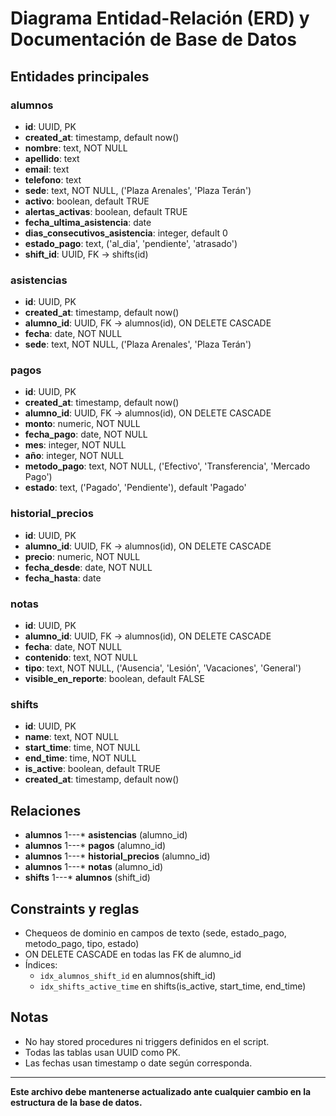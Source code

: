 # Diagrama Entidad-Relación (ERD) y Documentación de Base de Datos

## Entidades principales

### alumnos
- **id**: UUID, PK
- **created_at**: timestamp, default now()
- **nombre**: text, NOT NULL
- **apellido**: text
- **email**: text
- **telefono**: text
- **sede**: text, NOT NULL, ('Plaza Arenales', 'Plaza Terán')
- **activo**: boolean, default TRUE
- **alertas_activas**: boolean, default TRUE
- **fecha_ultima_asistencia**: date
- **dias_consecutivos_asistencia**: integer, default 0
- **estado_pago**: text, ('al_dia', 'pendiente', 'atrasado')
- **shift_id**: UUID, FK → shifts(id)

### asistencias
- **id**: UUID, PK
- **created_at**: timestamp, default now()
- **alumno_id**: UUID, FK → alumnos(id), ON DELETE CASCADE
- **fecha**: date, NOT NULL
- **sede**: text, NOT NULL, ('Plaza Arenales', 'Plaza Terán')

### pagos
- **id**: UUID, PK
- **created_at**: timestamp, default now()
- **alumno_id**: UUID, FK → alumnos(id), ON DELETE CASCADE
- **monto**: numeric, NOT NULL
- **fecha_pago**: date, NOT NULL
- **mes**: integer, NOT NULL
- **año**: integer, NOT NULL
- **metodo_pago**: text, NOT NULL, ('Efectivo', 'Transferencia', 'Mercado Pago')
- **estado**: text, ('Pagado', 'Pendiente'), default 'Pagado'

### historial_precios
- **id**: UUID, PK
- **alumno_id**: UUID, FK → alumnos(id), ON DELETE CASCADE
- **precio**: numeric, NOT NULL
- **fecha_desde**: date, NOT NULL
- **fecha_hasta**: date

### notas
- **id**: UUID, PK
- **alumno_id**: UUID, FK → alumnos(id), ON DELETE CASCADE
- **fecha**: date, NOT NULL
- **contenido**: text, NOT NULL
- **tipo**: text, NOT NULL, ('Ausencia', 'Lesión', 'Vacaciones', 'General')
- **visible_en_reporte**: boolean, default FALSE

### shifts
- **id**: UUID, PK
- **name**: text, NOT NULL
- **start_time**: time, NOT NULL
- **end_time**: time, NOT NULL
- **is_active**: boolean, default TRUE
- **created_at**: timestamp, default now()

## Relaciones
- **alumnos** 1---* **asistencias** (alumno_id)
- **alumnos** 1---* **pagos** (alumno_id)
- **alumnos** 1---* **historial_precios** (alumno_id)
- **alumnos** 1---* **notas** (alumno_id)
- **shifts** 1---* **alumnos** (shift_id)

## Constraints y reglas
- Chequeos de dominio en campos de texto (sede, estado_pago, metodo_pago, tipo, estado)
- ON DELETE CASCADE en todas las FK de alumno_id
- Índices:
  - `idx_alumnos_shift_id` en alumnos(shift_id)
  - `idx_shifts_active_time` en shifts(is_active, start_time, end_time)

## Notas
- No hay stored procedures ni triggers definidos en el script.
- Todas las tablas usan UUID como PK.
- Las fechas usan timestamp o date según corresponda.

---

**Este archivo debe mantenerse actualizado ante cualquier cambio en la estructura de la base de datos.** 